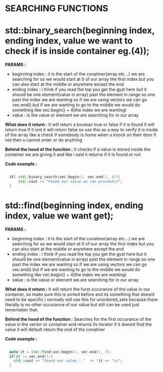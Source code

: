 # SEARCHING FUNCTIONS

# std::binary_search(beginning index, ending index, value we want to check if is inside container eg.(4));


**PARAMS :** 
- beginning index : it is the start of the conatiner(array etc...) we are searching for so we would start at 0 of our array the first index but you can also start at the middle or anywhere except the end
- ending index : i think if you read the top you get the gyst here but it should be one element(value in array) past the element in range so one past the index we are wanting so if we are using vectors we can go vec.end() but if we are wanting to go to the middle we would do something like vec.begin() + 4(the index we are wanting)
- value : is the value or element we are searching for in our array

**What does it return :** 
It will return a boolean true or false if it is found it will return true if it isnt it will return false so use this as a way to verify it is inside of the array like a check if somebody is home when u knock on their door if not then u cannot enter or do anything

**Behind the hood of the function :** 
It checks if a value is stored inside the container we are giving it and like i said it returns if it is found or not

**Code example :** 
```cpp

  if( std::binary_search(vec.begin(), vec.end(), 4)){
      std::cout << "Found our value we can proceed\n";
  }

```


# std::find(beginning index, ending index, value we want get);

**PARAMS :** 
- beginning index : it is the start of the conatiner(array etc...) we are searching for so we would start at 0 of our array the first index but you can also start at the middle or anywhere except the end
- ending index : i think if you read the top you get the gyst here but it should be one element(value in array) past the element in range so one past the index we are wanting so if we are using vectors we can go vec.end() but if we are wanting to go to the middle we would do something like vec.begin() + 4(the index we are wanting)
- value : is the value or element we are searching for in our array

**What does it return :** 
It will return the furst occurance of the value in our container, so make sure this is sorted before and its something that doesnt need to be specific i normally will use this for unordered_sets because there literally is no other occurance of our value but still can be used just rememeber that.

**Behind the hood of the function :** 
Searches for the first occurance of the value in the vector or container and returns its iterator if it doesnt find the value it will default return the end of the conatiner

**Code example :** 
```cpp

  auto it = std::find(vec.begin(), vec.end(), 3);
  if(it != vec.end()){
    std::cout << "Found our value : "  << *it << "\n";
  }

```
